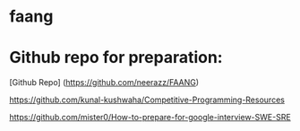 # faang

# Github repo for preparation:
[Github Repo] (https://github.com/neerazz/FAANG)

https://github.com/kunal-kushwaha/Competitive-Programming-Resources

https://github.com/mister0/How-to-prepare-for-google-interview-SWE-SRE
